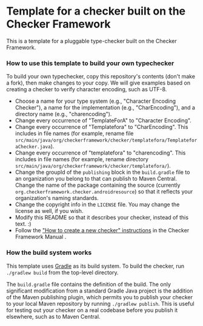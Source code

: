 # Template for a checker built on the Checker Framework

This is a template for a pluggable type-checker built on the Checker Framework.

### How to use this template to build your own typechecker

To build your own typechecker, copy this repository's contents (don't make a fork),
then make changes to your copy.
We will give examples based on creating a checker to verify character encoding, such as UTF-8.

* Choose a name for your type system (e.g., "Character Encoding Checker"), a name for the implementation (e.g., "CharEncoding"), and a directory name (e.g., "charencoding").
* Change every occurrence of "TemplateForA" to "Character Encoding".
* Change every occurrence of "Templatefora" to "CharEncoding".
  This includes in file names (for example, rename file
  `src/main/java/org/checkerframework/checker/templatefora/TemplateforaChecker.java`).
* Change every occurrence of "templatefora" to "charencoding".
  This includes in file names (for example, rename directory
  `src/main/java/org/checkerframework/checker/templatefora/`).
* Change the groupId of the `publishing` block in the `build.gradle` file
  to an organization you belong to that can publish to Maven
  Central. Change the name of the package containing the source (currently
  `org.checkerframework.checker.androidresource`) so that it reflects your
  organization's naming standards.
* Change the copyright info in the `LICENSE` file.  You may change the license as well, if you wish.
* Modify this README so that it describes your checker, instead of this text. :)
* Follow the ["How to create a new checker" instructions](https://checkerframework.org/manual/#creating-a-checker) in the Checker Framework Manual .

### How the build system works

This template uses [Gradle](https://gradle.org/) as its build system.
To build the checker, run `./gradlew build` from the top-level directory.

The `build.gradle` file contains the definition of the build. The only
significant modification from a standard Gradle Java project is the
addition of the Maven publishing plugin, which permits you to publish
your checker to your local Maven repository by running `./gradlew publish`.
This is useful for testing out your checker on a real codebase before you
publish it elsewhere, such as to Maven Central.
